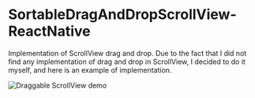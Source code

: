 # SortableDragAndDropScrollView-ReactNative

Implementation of ScrollView drag and drop.
Due to the fact that I did not find any implementation of drag and drop in ScrollView, I decided to do it myself, and here is an example of implementation.

![Draggable ScrollView demo](https://s8.gifyu.com/images/MEDA1_Trim.gif)
